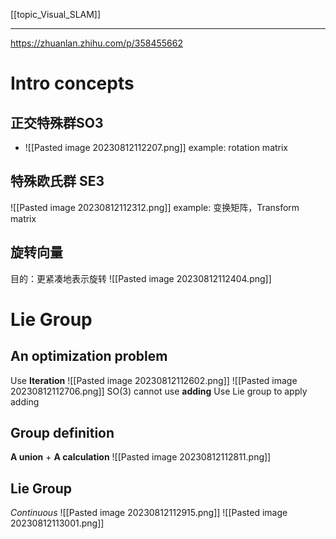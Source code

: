 [[topic_Visual_SLAM]]
****
https://zhuanlan.zhihu.com/p/358455662
# Intro concepts
## 正交特殊群SO3
- ![[Pasted image 20230812112207.png]]
example: rotation matrix
## 特殊欧氏群 SE3
![[Pasted image 20230812112312.png]]
example: 变换矩阵，Transform matrix
## 旋转向量
目的：更紧凑地表示旋转
![[Pasted image 20230812112404.png]]
# Lie Group
## An optimization problem
Use **Iteration**
![[Pasted image 20230812112602.png]]
![[Pasted image 20230812112706.png]]
SO(3) cannot use **adding**
Use Lie group to apply adding

## Group definition
**A union** + **A calculation**
![[Pasted image 20230812112811.png]]
## Lie Group
_Continuous_
![[Pasted image 20230812112915.png]]
![[Pasted image 20230812113001.png]]
